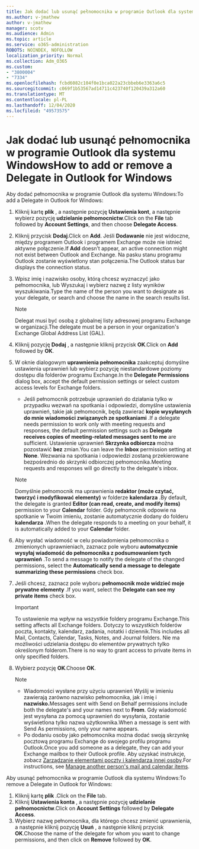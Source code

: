 ```yaml
---
title: Jak dodać lub usunąć pełnomocnika w programie Outlook dla systemu Windows
ms.author: v-jmathew
author: v-jmathew
manager: scotv
ms.audience: Admin
ms.topic: article
ms.service: o365-administration
ROBOTS: NOINDEX, NOFOLLOW
localization_priority: Normal
ms.collection: Adm_O365
ms.custom:
- "3800004"
- "7334"
ms.openlocfilehash: fcbd6082c104f0e1bca022a23cbbeb6e3363a6c5
ms.sourcegitcommit: c069f1b53567ad14711c423740f120439a312a60
ms.translationtype: MT
ms.contentlocale: pl-PL
ms.lasthandoff: 12/04/2020
ms.locfileid: "49573575"
---
```

# <a name="how-to-add-or-remove-a-delegate-in-outlook-for-windows"></a><span data-ttu-id="841b1-102">Jak dodać lub usunąć pełnomocnika w programie Outlook dla systemu Windows</span><span class="sxs-lookup"><span data-stu-id="841b1-102">How to add or remove a Delegate in Outlook for Windows</span></span>

<span data-ttu-id="841b1-103">Aby dodać pełnomocnika w programie Outlook dla systemu Windows:</span><span class="sxs-lookup"><span data-stu-id="841b1-103">To add a Delegate in Outlook for Windows:</span></span> 

1. <span data-ttu-id="841b1-104">Kliknij kartę **plik** , a następnie pozycję **Ustawienia kont**, a następnie wybierz pozycję **udzielanie pełnomocnictw**.</span><span class="sxs-lookup"><span data-stu-id="841b1-104">Click on the **File** tab followed by **Account Settings**, and then choose **Delegate Access**.</span></span>
2. <span data-ttu-id="841b1-105">Kliknij przycisk **Dodaj**.</span><span class="sxs-lookup"><span data-stu-id="841b1-105">Click on **Add**.</span></span> <span data-ttu-id="841b1-106">Jeśli **Dodawanie** nie jest widoczne, między programem Outlook i programem Exchange może nie istnieć aktywne połączenie.</span><span class="sxs-lookup"><span data-stu-id="841b1-106">If **Add** doesn’t appear, an active connection might not exist between Outlook and Exchange.</span></span> <span data-ttu-id="841b1-107">Na pasku stanu programu Outlook zostanie wyświetlony stan połączenia.</span><span class="sxs-lookup"><span data-stu-id="841b1-107">The Outlook status bar displays the connection status.</span></span>
3. <span data-ttu-id="841b1-108">Wpisz imię i nazwisko osoby, którą chcesz wyznaczyć jako pełnomocnika, lub Wyszukaj i wybierz nazwę z listy wyników wyszukiwania.</span><span class="sxs-lookup"><span data-stu-id="841b1-108">Type the name of the person you want to designate as your delegate, or search and choose the name in the search results list.</span></span>

    > [!NOTE]
    > <span data-ttu-id="841b1-109">Delegat musi być osobą z globalnej listy adresowej programu Exchange w organizacji.</span><span class="sxs-lookup"><span data-stu-id="841b1-109">The delegate must be a person in your organization's Exchange Global Address List (GAL).</span></span>
4. <span data-ttu-id="841b1-110">Kliknij pozycję **Dodaj** , a następnie kliknij przycisk **OK**.</span><span class="sxs-lookup"><span data-stu-id="841b1-110">Click on **Add** followed by **OK**.</span></span>
5. <span data-ttu-id="841b1-111">W oknie dialogowym **uprawnienia pełnomocnika** zaakceptuj domyślne ustawienia uprawnień lub wybierz pozycję niestandardowe poziomy dostępu dla folderów programu Exchange.</span><span class="sxs-lookup"><span data-stu-id="841b1-111">In the **Delegate Permissions** dialog box, accept the default permission settings or select custom access levels for Exchange folders.</span></span>

    - <span data-ttu-id="841b1-112">Jeśli pełnomocnik potrzebuje uprawnień do działania tylko w przypadku wezwań na spotkania i odpowiedzi, domyślne ustawienia uprawnień, takie jak pełnomocnik, będą zawierać **kopie wysyłanych do mnie wiadomości związanych ze spotkaniami** .</span><span class="sxs-lookup"><span data-stu-id="841b1-112">If a delegate needs permission to work only with meeting requests and responses, the default permission settings such as **Delegate receives copies of meeting-related messages sent to me** are sufficient.</span></span> <span data-ttu-id="841b1-113">Ustawienie uprawnień **Skrzynka odbiorcza** można pozostawić **bez** zmian.</span><span class="sxs-lookup"><span data-stu-id="841b1-113">You can leave the **Inbox** permission setting at **None**.</span></span> <span data-ttu-id="841b1-114">Wezwania na spotkania i odpowiedzi zostaną przekierowane bezpośrednio do skrzynki odbiorczej pełnomocnika.</span><span class="sxs-lookup"><span data-stu-id="841b1-114">Meeting requests and responses will go directly to the delegate's inbox.</span></span>

    > [!NOTE]
    > <span data-ttu-id="841b1-115">Domyślnie pełnomocnik ma uprawnienia **redaktor (może czytać, tworzyć i modyfikować elementy)** w folderze **kalendarza** .</span><span class="sxs-lookup"><span data-stu-id="841b1-115">By default, the delegate is granted **Editor (can read, create, and modify items)** permission to your **Calendar** folder.</span></span> <span data-ttu-id="841b1-116">Gdy pełnomocnik odpowie na spotkanie w Twoim imieniu, zostanie automatycznie dodany do folderu **kalendarza** .</span><span class="sxs-lookup"><span data-stu-id="841b1-116">When the delegate responds to a meeting on your behalf, it is automatically added to your **Calendar** folder.</span></span>

5. <span data-ttu-id="841b1-117">Aby wysłać wiadomość w celu powiadomienia pełnomocnika o zmienionych uprawnieniach, zaznacz pole wyboru **automatycznie wysyłaj wiadomość do pełnomocnika z podsumowaniem tych uprawnień** .</span><span class="sxs-lookup"><span data-stu-id="841b1-117">To send a message to notify the delegate of the changed permissions, select the **Automatically send a message to delegate summarizing these permissions** check box.</span></span>
6. <span data-ttu-id="841b1-118">Jeśli chcesz, zaznacz pole wyboru **pełnomocnik może widzieć moje prywatne elementy** .</span><span class="sxs-lookup"><span data-stu-id="841b1-118">If you want, select the **Delegate can see my private items** check box.</span></span>

    > [!IMPORTANT]
    > <span data-ttu-id="841b1-119">To ustawienie ma wpływ na wszystkie foldery programu Exchange.</span><span class="sxs-lookup"><span data-stu-id="841b1-119">This setting affects all Exchange folders.</span></span> <span data-ttu-id="841b1-120">Dotyczy to wszystkich folderów poczta, kontakty, kalendarz, zadania, notatki i dziennik.</span><span class="sxs-lookup"><span data-stu-id="841b1-120">This includes all Mail, Contacts, Calendar, Tasks, Notes, and Journal folders.</span></span> <span data-ttu-id="841b1-121">Nie ma możliwości udzielania dostępu do elementów prywatnych tylko określonym folderom.</span><span class="sxs-lookup"><span data-stu-id="841b1-121">There is no way to grant access to private items in only specified folders.</span></span>

7. <span data-ttu-id="841b1-122">Wybierz pozycję **OK**.</span><span class="sxs-lookup"><span data-stu-id="841b1-122">Choose **OK**.</span></span>

    > [!NOTE]
    >
    > - <span data-ttu-id="841b1-123">Wiadomości wysłane przy użyciu uprawnień Wyślij w imieniu zawierają zarówno nazwisko pełnomocnika, jak i imię i **nazwisko.**</span><span class="sxs-lookup"><span data-stu-id="841b1-123">Messages sent with Send on Behalf permissions include both the delegate's and your names next to **From**.</span></span> <span data-ttu-id="841b1-124">Gdy wiadomość jest wysyłana za pomocą uprawnień do wysyłania, zostanie wyświetlona tylko nazwa użytkownika.</span><span class="sxs-lookup"><span data-stu-id="841b1-124">When a message is sent with Send As permissions, only your name appears.</span></span>
    > - <span data-ttu-id="841b1-125">Po dodaniu osoby jako pełnomocnika można dodać swoją skrzynkę pocztową programu Exchange do swojego profilu programu Outlook.</span><span class="sxs-lookup"><span data-stu-id="841b1-125">Once you add someone as a delegate, they can add your Exchange mailbox to their Outlook profile.</span></span> <span data-ttu-id="841b1-126">Aby uzyskać instrukcje, zobacz [Zarządzanie elementami poczty i kalendarza innej osoby](https://support.microsoft.com/office/manage-another-person-s-mail-and-calendar-items-afb79d6b-2967-43b9-a944-a6b953190af5).</span><span class="sxs-lookup"><span data-stu-id="841b1-126">For instructions, see [Manage another person's mail and calendar items](https://support.microsoft.com/office/manage-another-person-s-mail-and-calendar-items-afb79d6b-2967-43b9-a944-a6b953190af5).</span></span>

<span data-ttu-id="841b1-127">Aby usunąć pełnomocnika w programie Outlook dla systemu Windows:</span><span class="sxs-lookup"><span data-stu-id="841b1-127">To remove a Delegate in Outlook for Windows:</span></span>

1. <span data-ttu-id="841b1-128">Kliknij kartę **plik** .</span><span class="sxs-lookup"><span data-stu-id="841b1-128">Click on the **File** tab.</span></span>
2. <span data-ttu-id="841b1-129">Kliknij **Ustawienia konta** , a następnie pozycję **udzielanie pełnomocnictw**.</span><span class="sxs-lookup"><span data-stu-id="841b1-129">Click on **Account Settings** followed by **Delegate Access**.</span></span>
3. <span data-ttu-id="841b1-130">Wybierz nazwę pełnomocnika, dla którego chcesz zmienić uprawnienia, a następnie kliknij pozycję **Usuń** , a następnie kliknij przycisk **OK**.</span><span class="sxs-lookup"><span data-stu-id="841b1-130">Choose the name of the delegate for whom you want to change permissions, and then click on **Remove** followed by **OK**.</span></span>
